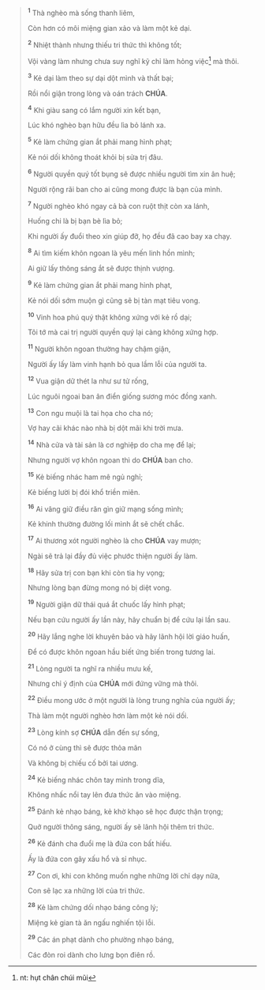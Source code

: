 > <sup><b>1</b></sup> Thà nghèo mà sống thanh liêm,
>
> Còn hơn có môi miệng gian xảo và làm một kẻ dại.
>
> <sup><b>2</b></sup> Nhiệt thành nhưng thiếu tri thức thì không tốt;
>
> Vội vàng làm nhưng chưa suy nghĩ kỹ chỉ làm hỏng việc[^1-969c2085-c467-42dc-843e-f3ceaf59e77d] mà thôi.
>
> <sup><b>3</b></sup> Kẻ dại làm theo sự dại dột mình và thất bại;
>
> Rồi nổi giận trong lòng và oán trách **CHÚA**.
>
> <sup><b>4</b></sup> Khi giàu sang có lắm người xin kết bạn,
>
> Lúc khó nghèo bạn hữu đều lìa bỏ lánh xa.
>
> <sup><b>5</b></sup> Kẻ làm chứng gian ắt phải mang hình phạt;
>
> Kẻ nói dối không thoát khỏi bị sửa trị đâu.
>
> <sup><b>6</b></sup> Người quyền quý tốt bụng sẽ được nhiều người tìm xin ân huệ;
>
> Người rộng rãi ban cho ai cũng mong được là bạn của mình.
>
> <sup><b>7</b></sup> Người nghèo khó ngay cả bà con ruột thịt còn xa lánh,
>
> Huống chi là bị bạn bè lìa bỏ;
>
> Khi người ấy đuổi theo xin giúp đỡ, họ đều đã cao bay xa chạy.
>
> <sup><b>8</b></sup> Ai tìm kiếm khôn ngoan là yêu mến linh hồn mình;
>
> Ai giữ lấy thông sáng ắt sẽ được thịnh vượng.
>
> <sup><b>9</b></sup> Kẻ làm chứng gian ắt phải mang hình phạt,
>
> Kẻ nói dối sớm muộn gì cũng sẽ bị tàn mạt tiêu vong.
>
> <sup><b>10</b></sup> Vinh hoa phú quý thật không xứng với kẻ rồ dại;
>
> Tôi tớ mà cai trị người quyền quý lại càng không xứng hợp.
>
> <sup><b>11</b></sup> Người khôn ngoan thường hay chậm giận,
>
> Người ấy lấy làm vinh hạnh bỏ qua lầm lỗi của người ta.
>
> <sup><b>12</b></sup> Vua giận dữ thét la như sư tử rống,
>
> Lúc nguôi ngoai ban ân điển giống sương móc đồng xanh.
>
> <sup><b>13</b></sup> Con ngu muội là tai họa cho cha nó;
>
> Vợ hay cãi khác nào nhà bị dột mãi khi trời mưa.
>
> <sup><b>14</b></sup> Nhà cửa và tài sản là cơ nghiệp do cha mẹ để lại;
>
> Nhưng người vợ khôn ngoan thì do **CHÚA** ban cho.
>
> <sup><b>15</b></sup> Kẻ biếng nhác ham mê ngủ nghỉ;
>
> Kẻ biếng lười bị đói khổ triền miên.
>
> <sup><b>16</b></sup> Ai vâng giữ điều răn gìn giữ mạng sống mình;
>
> Kẻ khinh thường đường lối mình ắt sẽ chết chắc.
>
> <sup><b>17</b></sup> Ai thương xót người nghèo là cho **CHÚA** vay mượn;
>
> Ngài sẽ trả lại đầy đủ việc phước thiện người ấy làm.
>
> <sup><b>18</b></sup> Hãy sửa trị con bạn khi còn tia hy vọng;
>
> Nhưng lòng bạn đừng mong nó bị diệt vong.
>
> <sup><b>19</b></sup> Người giận dữ thái quá ắt chuốc lấy hình phạt;
>
> Nếu bạn cứu người ấy lần này, hãy chuẩn bị để cứu lại lần sau.
>
> <sup><b>20</b></sup> Hãy lắng nghe lời khuyên bảo và hãy lãnh hội lời giáo huấn,
>
> Để có được khôn ngoan hầu biết ứng biến trong tương lai.
>
> <sup><b>21</b></sup> Lòng người ta nghĩ ra nhiều mưu kế,
>
> Nhưng chỉ ý định của **CHÚA** mới đứng vững mà thôi.
>
> <sup><b>22</b></sup> Điều mong ước ở một người là lòng trung nghĩa của người ấy;
>
> Thà làm một người nghèo hơn làm một kẻ nói dối.
>
> <sup><b>23</b></sup> Lòng kính sợ **CHÚA** dẫn đến sự sống,
>
> Có nó ở cùng thì sẽ được thỏa mãn
>
> Và không bị chiếu cố bởi tai ương.
>
> <sup><b>24</b></sup> Kẻ biếng nhác chôn tay mình trong dĩa,
>
> Không nhấc nổi tay lên đưa thức ăn vào miệng.
>
> <sup><b>25</b></sup> Đánh kẻ nhạo báng, kẻ khờ khạo sẽ học được thận trọng;
>
> Quở người thông sáng, người ấy sẽ lãnh hội thêm tri thức.
>
> <sup><b>26</b></sup> Kẻ đánh cha đuổi mẹ là đứa con bất hiếu.
>
> Ấy là đứa con gây xấu hổ và sỉ nhục.
>
> <sup><b>27</b></sup> Con ơi, khi con không muốn nghe những lời chỉ dạy nữa,
>
> Con sẽ lạc xa những lời của tri thức.
>
> <sup><b>28</b></sup> Kẻ làm chứng dối nhạo báng công lý;
>
> Miệng kẻ gian tà ăn ngấu nghiến tội lỗi.
>
> <sup><b>29</b></sup> Các án phạt dành cho phường nhạo báng,
>
> Các đòn roi dành cho lưng bọn điên rồ.

[^1-969c2085-c467-42dc-843e-f3ceaf59e77d]: nt: hụt chân chúi mũi